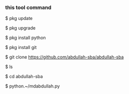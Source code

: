 ### this tool command

$ pkg update

$ pkg upgrade

$ pkg install python 

$ pkg install git 

$ git clone https://github.com/abdullah-sba/abdullah-sba

$ ls

$ cd abdullah-sba

$ python.~/mdabdullah.py
